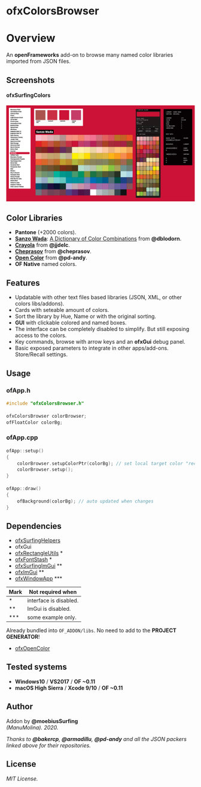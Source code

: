 ofxColorsBrowser
=============================

# Overview
An **openFrameworks** add-on to browse many named color libraries imported from JSON files.  

## Screenshots

#### ofxSurfingColors
![image](/readme_images/Capture.PNG?raw=true "image")

## Color Libraries
  * **Pantone** (+2000 colors).
  * [**Sanzo Wada**](https://github.com/dblodorn/sanzo-wada): [A Dictionary of Color Combinations](https://sanzo-wada.dmbk.io/) from **@dblodorn**.
  * [**Crayola**](https://gist.github.com/jjdelc/1868136) from **@jjdelc**.
  * [**Cheprasov**](https://github.com/cheprasov/json-colors) from **@cheprasov**.
  * [**Open Color**](https://github.com/pd-andy/ofxOpenColor) from **@pd-andy**.
  * **OF Native** named colors.

## Features
* Updatable with other text files based libraries (JSON, XML, or other colors libs/addons).
* Cards with seteable amount of colors.
* Sort the library by Hue, Name or with the original sorting.
* **GUI** with clickable colored and named boxes. 
* The interface can be completely disabled to simplify. But still exposing access to the colors.
* Key commands, browse with arrow keys and an **ofxGui** debug panel.
* Basic exposed parameters to integrate in other apps/add-ons. Store/Recall settings.

## Usage
 
### ofApp.h
```.cpp
#include "ofxColorsBrowser.h"

ofxColorsBrowser colorBrowser;
ofFloatColor colorBg;
```

### ofApp.cpp
```.cpp
ofApp::setup()
{
	colorBrowser.setupColorPtr(colorBg); // set local target color "receiver"
	colorBrowser.setup();
}

ofApp::draw()
{
 	ofBackground(colorBg); // auto updated when changes
}
```

## Dependencies
- [ofxSurfingHelpers](https://github.com/moebiussurfing/ofxSurfingHelpers)  
- ofxGui
- [ofxRectangleUtils](https://github.com/bakercp/ofxRectangleUtils) *  
- [ofxFontStash](https://github.com/armadillu/ofxFontStash) *  
- [ofxSurfingImGui](https://github.com/moebiussurfing/ofxSurfingImGui) **  
- [ofxImGui](https://github.com/Daandelange/ofxImGui/) **  
- [ofxWindowApp](https://github.com/moebiussurfing/ofxWindowApp) ***  

Mark | Not required when
------------ | -------------
\* | interface is disabled.
** | ImGui is disabled.
*** | some example only.

Already bundled into ```OF_ADDON/libs```. No need to add to the **PROJECT GENERATOR**!    
- [ofxOpenColor](https://github.com/pd-andy/ofxOpenColor)  
 
## Tested systems
- **Windows10** / **VS2017** / **OF ~0.11**
- **macOS High Sierra** / **Xcode 9/10** / **OF ~0.11**

## Author
Addon by **@moebiusSurfing**  
*(ManuMolina). 2020.*  

_Thanks to **@bakercp**, **@armadillu**, **@pd-andy** and all the JSON packers linked above for their repositories._  

## License
*MIT License.*

